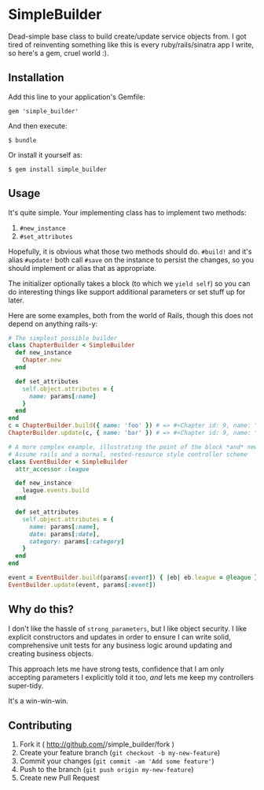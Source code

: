 # SimpleBuilder

Dead-simple base class to build create/update service objects from. I got tired of reinventing something like this is every ruby/rails/sinatra app I write, so here's a gem, cruel world :).

## Installation

Add this line to your application's Gemfile:

    gem 'simple_builder'

And then execute:

    $ bundle

Or install it yourself as:

    $ gem install simple_builder

## Usage

It's quite simple. Your implementing class has to implement two methods:

1. `#new_instance`
2. `#set_attributes`

Hopefully, it is obvious what those two methods should do. `#build!` and it's alias `#update!` both call `#save` on the instance to persist the changes, so you should implement or alias that as appropriate.

The initializer optionally takes a block (to which we `yield self`) so you can do interesting things like support additional parameters or set stuff up for later.

Here are some examples, both from the world of Rails, though this does not depend on anything rails-y:

```ruby
# The simplest possible builder
class ChapterBuilder < SimpleBuilder
  def new_instance
    Chapter.new
  end

  def set_attributes
    self.object.attributes = {
      name: params[:name]
    }
  end
end
c = ChapterBuilder.build({ name: 'foo' }) # => #<Chapter id: 9, name: "foo">
ChapterBuilder.update(c, { name: 'bar' }) # => #<Chapter id: 9, name: "bar">

# A more complex example, illustrating the point of the block *and* new_instance
# Assume rails and a normal, nested-resource style controller scheme
class EventBuilder < SimpleBuilder
  attr_accessor :league

  def new_instance
    league.events.build
  end

  def set_attributes
    self.object.attributes = {
      name: params[:name],
      date: params[:date],
      category: params[:category]
    }
  end
end

event = EventBuilder.build(params[:event]) { |eb| eb.league = @league }
EventBuilder.update(event, params[:event])
```

## Why do this?

I don't like the hassle of `strong_parameters`, but I like object security. I like explicit constructors and updates in order to ensure I can write solid, comprehensive unit tests for any business logic around updating and creating business objects.

This approach lets me have strong tests, confidence that I am only accepting parameters I explicitly told it too, *and* lets me keep my controllers super-tidy.

It's a win-win-win.

## Contributing

1. Fork it ( http://github.com/<my-github-username>/simple_builder/fork )
2. Create your feature branch (`git checkout -b my-new-feature`)
3. Commit your changes (`git commit -am 'Add some feature'`)
4. Push to the branch (`git push origin my-new-feature`)
5. Create new Pull Request
